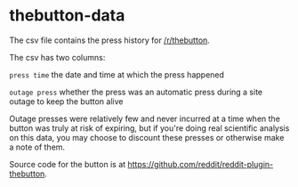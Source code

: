 # thebutton-data
The csv file contains the press history for [/r/thebutton](https://www.reddit.com/r/thebutton).

The csv has two columns:

`press time` the date and time at which the press happened

`outage press` whether the press was an automatic press during a site outage to keep the button alive

Outage presses were relatively few and never incurred at a time when the button was truly at risk of expiring, but if you're doing real scientific analysis on this data, you may choose to discount these presses or otherwise make a note of them.

Source code for the button is at https://github.com/reddit/reddit-plugin-thebutton.
